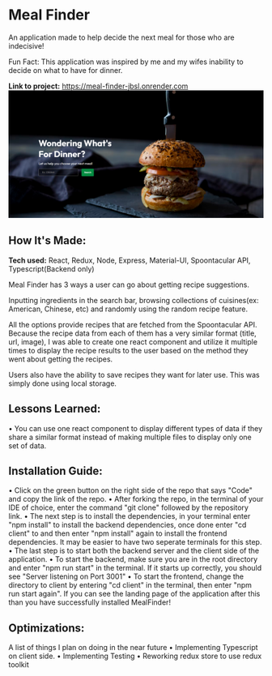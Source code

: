 # Meal Finder
An application made to help decide the next meal for those who are indecisive!

Fun Fact: This application was inspired by me and my wifes inability to decide on what to have for dinner. 

**Link to project:** https://meal-finder-jbsl.onrender.com
![Screenshot](./client/src/assets/mealfinder.png)

## How It's Made:

**Tech used:** React, Redux, Node, Express, Material-UI, Spoontacular API, Typescript(Backend only) 

Meal Finder has 3 ways a user can go about getting recipe suggestions.

Inputting ingredients in the search bar, browsing collections of cuisines(ex: American, Chinese, etc) and randomly using the random recipe feature.

All the options provide recipes that are fetched from the Spoontacular API. Because the recipe data from each of them has a very similar format (title, url, image), I was able to create one react component and utilize it multiple times to display the recipe results to the user based on the method they went about getting the recipes.

Users also have the ability to save recipes they want for later use. This was simply done using local storage. 

## Lessons Learned:
• You can use one react component to display different types of data if they share a similar format instead of making multiple files to display only one set of data. 

## Installation Guide:
• Click on the green button on the right side of the repo that says "Code" and copy the link of the repo.
• After forking the repo, in the terminal of your IDE of choice, enter the command "git clone" followed by the repository link.
• The next step is to install the dependencies, in your terminal enter "npm install" to install the backend dependencies, once done enter "cd client" to and then enter "npm install" again to install the frontend dependencies. It may be easier to have two seperate terminals for this step.
• The last step is to start both the backend server and the client side of the application.
  • To start the backend, make sure you are in the root directory and enter "npm run start" in the terminal. If it starts up correctly, you should see "Server listening on Port 3001"
  • To start the frontend, change the directory to client by entering "cd client" in the terminal, then enter "npm run start again". If you can see the landing page of the application after this than you have successfully installed MealFinder!

## Optimizations:
  A list of things I plan on doing in the near future
  • Implementing Typescript on client side.
  • Implementing Testing
  • Reworking redux store to use redux toolkit





  


